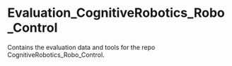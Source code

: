 # Evaluation_CognitiveRobotics_Robo_Control
Contains the evaluation data and tools for the repo CognitiveRobotics_Robo_Control.
